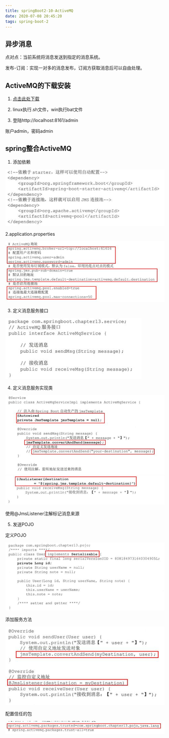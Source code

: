 ```yaml
---
title: springBoot2-10-ActiveMQ
date: 2020-07-08 20:45:20
tags: spring-boot-2
---
```


## 异步消息

点对点：当前系统将消息发送到指定的消息系统。

发布-订阅：实现一对多的消息发布，订阅方获取消息后可以自由处理。

## ActiveMQ的下载安装

1. [点击此处下载](http://activemq.apache.org/download)

2. linux执行.sh文件，win执行bat文件

3. 登陆http://localhost:8161/admin

账户admin，密码admin

## spring整合ActiveMQ

1. 添加依赖

<img src='springBoot2-10-ActiveMQ\181253f1-1b65-461c-9965-a0a5791afe9f.jpg'>

2.application.properties

<img src='springBoot2-10-ActiveMQ\0226d06b-f5c6-4c99-a741-074a8178d048.jpg'>

3. 定义消息服务接口

<img src='springBoot2-10-ActiveMQ\32cbe12e-8f82-4b33-a88f-8ad9b2e27f45.jpg'>

4. 定义消息服务实现类

<img src='springBoot2-10-ActiveMQ\2c988013-463e-4195-be6b-e7e4c8197dd5.jpg'>
<img src='springBoot2-10-ActiveMQ\1332872a-f03d-4ce9-ad78-4878c2560f00.jpg'>

使用@JmsListener注解标记消息来源

5. 发送POJO

定义POJO

<img src='springBoot2-10-ActiveMQ\ddc86846-62d2-4592-803b-cadfb8bea0ca.jpg'>

添加服务方法

<img src='springBoot2-10-ActiveMQ\5ba03acd-3c59-4d6f-b048-b6ce9fe7edf3.jpg'>

配置信任的包

<img src='springBoot2-10-ActiveMQ\a7b42fdc-364c-41f2-adc2-5909f4eeca2f.jpg'>


